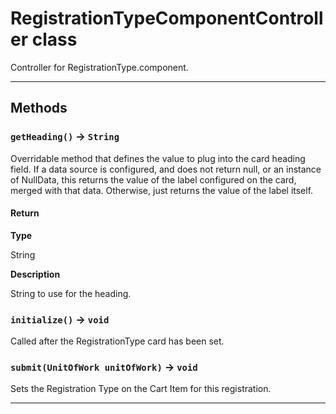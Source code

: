 # RegistrationTypeComponentController class

Controller for RegistrationType.component.

---
## Methods
### `getHeading()` → `String`

Overridable method that defines the value to plug into the card heading field. If a data source is configured, and does not return null, or an instance of NullData, this returns the value of the label configured on the card, merged with that data. Otherwise, just returns the value of the label itself.

#### Return

**Type**

String

**Description**

String to use for the heading.

### `initialize()` → `void`

Called after the RegistrationType card has been set.

### `submit(UnitOfWork unitOfWork)` → `void`

Sets the Registration Type on the Cart Item for this registration.

---
